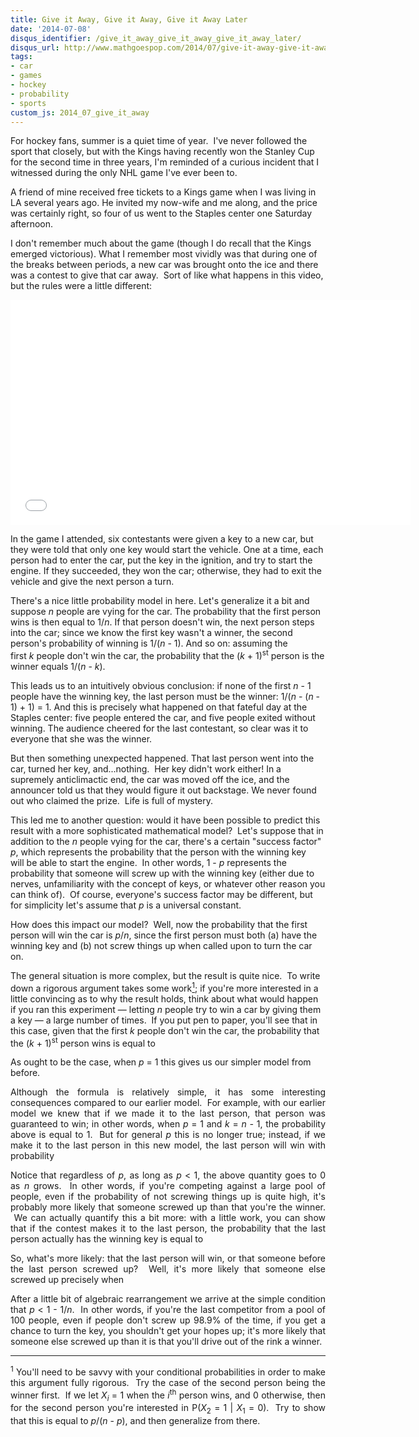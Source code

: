 ```yaml
---
title: Give it Away, Give it Away, Give it Away Later
date: '2014-07-08'
disqus_identifier: /give_it_away_give_it_away_give_it_away_later/
disqus_url: http://www.mathgoespop.com/2014/07/give-it-away-give-it-away-give-it-away-later.html
tags:
- car
- games
- hockey
- probability
- sports
custom_js: 2014_07_give_it_away
---
```

For hockey fans, summer is a quiet time of year.  I've never followed the sport that closely, but with the Kings having recently won the Stanley Cup for the second time in three years, I'm reminded of a curious incident that I witnessed during the only NHL game I've ever been to.

A friend of mine received free tickets to a Kings game when I was living in LA several years ago. He invited my now-wife and me along, and the price was certainly right, so four of us went to the Staples center one Saturday afternoon.

I don't remember much about the game (though I do recall that the Kings emerged victorious). What I remember most vividly was that during one of the breaks between periods, a new car was brought onto the ice and there was a contest to give that car away.  Sort of like what happens in this video, but the rules were a little different:

<p style="text-align: center;"><iframe src="//www.youtube.com/embed/na7rnQytNJ8" width="640" height="360" frameborder="0" allowfullscreen="allowfullscreen"></iframe></p>

In the game I attended, six contestants were given a key to a new car, but they were told that only one key would start the vehicle. One at a time, each person had to enter the car, put the key in the ignition, and try to start the engine. If they succeeded, they won the car; otherwise, they had to exit the vehicle and give the next person a turn.

There's a nice little probability model in here. Let's generalize it a bit and suppose <em>n</em> people are vying for the car. The probability that the first person wins is then equal to 1/<em>n</em>. If that person doesn't win, the next person steps into the car; since we know the first key wasn't a winner, the second person's probability of winning is 1/(<em>n</em> - 1). And so on: assuming the first <em>k</em> people don't win the car, the probability that the (<em>k</em> + 1)<sup>st</sup> person is the winner equals 1/(<em>n</em> - <em>k</em>).

This leads us to an intuitively obvious conclusion: if none of the first <em>n</em> - 1 people have the winning key, the last person must be the winner: 1/(<em>n</em> - (<em>n</em> - 1) + 1) = 1. And this is precisely what happened on that fateful day at the Staples center: five people entered the car, and five people exited without winning. The audience cheered for the last contestant, so clear was it to everyone that she was the winner.

But then something unexpected happened. That last person went into the car, turned her key, and...nothing.  Her key didn't work either! In a supremely anticlimactic end, the car was moved off the ice, and the announcer told us that they would figure it out backstage. We never found out who claimed the prize.  Life is full of mystery.

This led me to another question: would it have been possible to predict this result with a more sophisticated mathematical model?  Let's suppose that in addition to the <em>n</em> people vying for the car, there's a certain "success factor" <em>p</em>, which represents the probability that the person with the winning key will be able to start the engine.  In other words, 1 - <em>p</em> represents the probability that someone will screw up with the winning key (either due to nerves, unfamiliarity with the concept of keys, or whatever other reason you can think of).  Of course, everyone's success factor may be different, but for simplicity let's assume that <em>p</em> is a universal constant.

How does this impact our model?  Well, now the probability that the first person will win the car is <em>p</em>/<em>n</em>, since the first person must both (a) have the winning key and (b) not screw things up when called upon to turn the car on.

The general situation is more complex, but the result is quite nice.  To write down a rigorous argument takes some work<a href="#footnote1"><sup>1</sup></a>; if you're more interested in a little convincing as to why the result holds, think about what would happen if you ran this experiment — letting <em>n</em> people try to win a car by giving them a key — a large number of times.  If you put pen to paper, you'll see that in this case, given that the first <em>k</em> people don't win the car, the probability that the (<em>k</em> + 1)<sup>st</sup> person wins is equal to

<p style="text-align: center;"><span class="formula"></span></p>

As ought to be the case, when <em>p </em>= 1 this gives us our simpler model from before.</p>

<p style="text-align: justify;">Although the formula is relatively simple, it has some interesting consequences compared to our earlier model.  For example, with our earlier model we knew that if we made it to the last person, that person was guaranteed to win; in other words, when <em>p</em> = 1 and <em>k</em> = <em>n - </em>1, the probability above is equal to 1.  But for general <em>p</em> this is no longer true; instead, if we make it to the last person in this new model, the last person will win with probability</p>

<p style="text-align: center;"><span class="formula"></span></p>

<p style="text-align: justify;">Notice that regardless of <em>p</em>, as long as <em>p</em> &lt; 1, the above quantity goes to 0 as <em>n</em> grows.  In other words, if you're competing against a large pool of people, even if the probability of not screwing things up is quite high, it's probably more likely that someone screwed up than that you're the winner.  We can actually quantify this a bit more: with a little work, you can show that if the contest makes it to the last person, the probability that the last person actually has the winning key is equal to</p>

<p style="text-align: center;"><span class="formula"></span></p>

<p style="text-align: justify;">So, what's more likely: that the last person will win, or that someone before the last person screwed up?  Well, it's more likely that someone else screwed up precisely when</p>

<p style="text-align: center;"><span class="formula"></span></p>

<p style="text-align: justify;">After a little bit of algebraic rearrangement we arrive at the simple condition that <em>p</em> &lt; 1 - 1/<em>n</em>.  In other words, if you're the last competitor from a pool of 100 people, even if people don't screw up 98.9% of the time, if you get a chance to turn the key, you shouldn't get your hopes up; it's more likely that someone else screwed up than it is that you'll drive out of the rink a winner.</p>

<hr />

<p style="text-align: justify;"><sup id="footnote1">1</sup> You'll need to be savvy with your conditional probabilities in order to make this argument fully rigorous.  Try the case of the second person being the winner first.  If we let <em>X<sub>i</sub></em> = 1 when the <em>i</em><sup>th</sup> person wins, and 0 otherwise, then for the second person you're interested in P(<em>X</em><sub>2</sub> = 1 | <em>X</em><sub>1</sub> = 0).  Try to show that this is equal to <em>p</em>/(<em>n</em> - <em>p</em>), and then generalize from there.</p>
